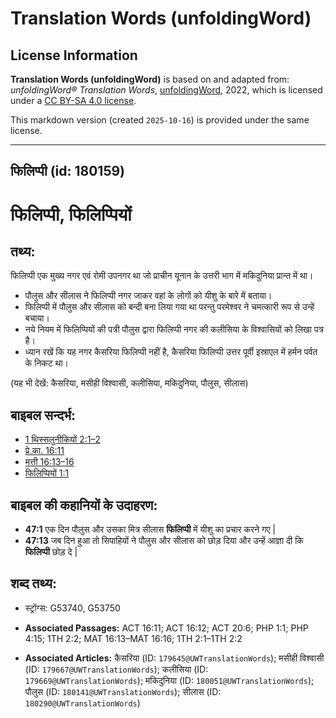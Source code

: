 # Translation Words (unfoldingWord)

## License Information

**Translation Words (unfoldingWord)** is based on and adapted from: _unfoldingWord® Translation Words_, [unfoldingWord](https://unfoldingword.org/utw), 2022, which is licensed under a [CC BY-SA 4.0 license](https://creativecommons.org/licenses/by-sa/4.0/legalcode.en).

This markdown version (created `2025-10-16`) is provided under the same license.



--------------------------------

## फिलिप्पी (id: 180159)

फिलिप्पी, फिलिप्पियों
=====================

तथ्य:
-----

फिलिप्पी एक मुख्य नगर एवं रोमी उपनगर था जो प्राचीन यूनान के उत्तरी भाग में मकिदुनिया प्रान्त में था।

* पौलुस और सीलास ने फिलिप्पी नगर जाकर वहां के लोगों को यीशु के बारे में बताया।
* फिलिप्पी में पौलुस और सीलास को बन्दी बना लिया गया था परन्तु परमेश्वर ने चमत्कारी रूप से उन्हें बचाया।
* नये नियम में फिलिप्पियों की पत्री पौलुस द्वारा फिलिप्पी नगर की कलीसिया के विश्वासियों को लिखा पत्र है।
* ध्यान रखें कि यह नगर कैसरिया फिलिप्पी नहीं है, कैसरिया फिलिप्पी उत्तर पूर्वी इस्राएल में हर्मन पर्वत के निकट था।

(यह भी देखें: कैसरिया, मसीही विश्वासी, कलीसिया, मकिदुनिया, पौलुस, सीलास)

बाइबल सन्दर्भ:
--------------

* [1 थिस्सलुनीकियों 2:1–2](https://ref.ly/1Thess0:0)
* [प्रे.का. 16:11](https://ref.ly/Acts16:11)
* [मत्ती 16:13–16](https://ref.ly/Matt16:13-Matt16:16)
* [फिलिप्पियों 1:1](https://ref.ly/Phil1:1)

बाइबल की कहानियों के उदाहरण:
----------------------------

* **47:1** एक दिन पौलुस और उसका मित्र सीलास **फिलिप्पी** में यीशु का प्रचार करने गए \|
* **47:13** जब दिन हुआ तो सिपाहियों ने पौलुस और सीलास को छोड़ दिया और उन्हें आज्ञा दी कि **फिलिप्पी** छोड़ दे \|

शब्द तथ्य:
----------

* स्ट्रोंग्स: G53740, G53750

* **Associated Passages:** ACT 16:11; ACT 16:12; ACT 20:6; PHP 1:1; PHP 4:15; 1TH 2:2; MAT 16:13–MAT 16:16; 1TH 2:1–1TH 2:2
* **Associated Articles:** कैसरिया (ID: `179645@UWTranslationWords`); मसीही विश्वासी (ID: `179667@UWTranslationWords`); कलीसिया (ID: `179669@UWTranslationWords`); मकिदुनिया (ID: `180051@UWTranslationWords`); पौलुस (ID: `180141@UWTranslationWords`); सीलास (ID: `180290@UWTranslationWords`)

